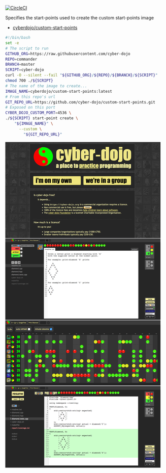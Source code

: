 
[![CircleCI](https://circleci.com/gh/cyber-dojo/custom.svg?style=svg)](https://circleci.com/gh/cyber-dojo/custom-start-points)

Specifies the start-points used to create the custom start-points image
* [cyberdojo/custom-start-points](https://hub.docker.com/r/cyberdojo/custom-start-points)

```bash
#!/bin/bash
set -e
# The script to run
GITHUB_ORG=https://raw.githubusercontent.com/cyber-dojo
REPO=commander
BRANCH=master
SCRIPT=cyber-dojo
curl -O --silent --fail "${GITHUB_ORG}/${REPO}/${BRANCH}/${SCRIPT}"
chmod 700 ./${SCRIPT}
# The name of the image to create...
IMAGE_NAME=cyberdojo/custom-start-points:latest
# From this repo's url
GIT_REPO_URL=https://github.com/cyber-dojo/custom-start-points.git
# Exposed on this port
CYBER_DOJO_CUSTOM_PORT=4536 \
./${SCRIPT} start-point create \
    "${IMAGE_NAME}" \
      --custom \
        "${GIT_REPO_URL}"
```

![cyber-dojo.org home page](https://github.com/cyber-dojo/cyber-dojo/blob/master/shared/home_page_snapshot.png)
